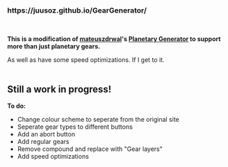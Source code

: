<h3>https://juusoz.github.io/GearGenerator/</h3><br>
<p><b>This is a modification of <a href="https://github.com/mateuszdrwal">mateuszdrwal</a>'s <a href="https://planetarygenerator.mateuszdrwal.com">Planetary Generator</a> to support more than just planetary gears.</b></p>
As well as have some speed optimizations. If I get to it.
<br>
<br>
<h2>Still a work in progress!</h2>

<b>To do:</b>
<ul>
  <li>Change colour scheme to seperate from the original site</li>
  <li>Seperate gear types to different buttons</li>
  <li>Add an abort button</li>
  <li>Add regular gears</li>
  <li>Remove compound and replace with "Gear layers"</li>
  <li>Add speed optimizations</li>
</ul>
